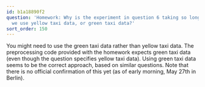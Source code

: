 ```yaml
---
id: b1a18890f2
question: 'Homework: Why is the experiment in question 6 taking so long to run? Should
  we use yellow taxi data, or green taxi data?'
sort_order: 150
---
```


You might need to use the green taxi data rather than yellow taxi data. The preprocessing code provided with the homework expects green taxi data (even though the question specifies yellow taxi data). Using green taxi data seems to be the correct approach, based on similar questions. Note that there is no official confirmation of this yet (as of early morning, May 27th in Berlin).